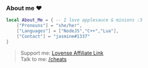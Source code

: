 ### About me ❤️

```lua
local About_Me = { -- I love applesauce & minions :3
    ["Pronouns"] = "she/her",
    ["Languages"] = ["NodeJS","C++","Lua"],
    ["Contact"] = "jasmine#1337"
}
```

> Support me: [Lovense Affiliate Link](https://www.lovense.com/r/s8qaen)\
> Talk to me: [/cheats](https://discord.gg/cheats)


